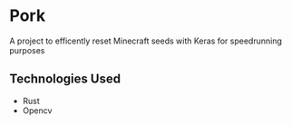 # Pork
A project to efficently reset Minecraft seeds with Keras for speedrunning purposes

## Technologies Used
- Rust
- Opencv

